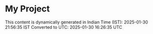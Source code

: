 # My Project

This content is dynamically generated in Indian Time (IST): 2025-01-30 21:56:35 IST
Converted to UTC: 2025-01-30 16:26:35 UTC
